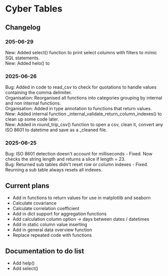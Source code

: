 # Cyber Tables
## Changelog

### 205-06-29
New: Added select() function to print select columns with filters to mimic SQL statements.    
New: Added helo() to 

### 2025-06-26    
Bug: Added in code to read_csv to check for quotations to handle values containing the comma delimiter.    
Organisation: Reorganised all functions into categories grouping by internal and non internal functions.    
Organisation: Added in type annotation to functions that return values.     
New: Added internal function _internal_validate_return_column_indexes() to clean up some code later.    
New: Added in round_trip_csv() function to open a csv, clean it, convert any ISO 8601 to datetime and save as a _cleaned file.    

### 2025-06-25
Bug: ISO 8601 detection doesn't account for milliseconds - Fixed. Now checks the string length and returns a slice if length = 23.    
Bug: Returned sub tables didn't reset row or column indexes - Fixed. Reurning a sub table always resets all indexes.    

## Current plans
- Add in functions to return values for use in matplotlib and seaborn
- Calculate covariance
- Calculate correlation coefficient
- Add in dict support for aggregation functions
- Add calculation column option -> days between dates / datetimes
- Add in static column value inserting
- Add in general data overview function
- Replace repeated code with functions

## Documentation to do list
- Add help()
- Add select()
